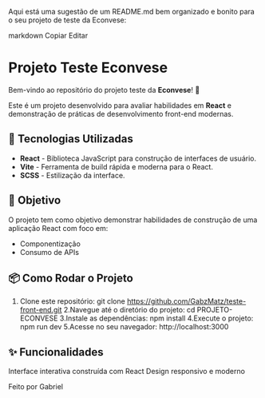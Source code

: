 
Aqui está uma sugestão de um README.md bem organizado e bonito para o seu projeto de teste da Econvese:

markdown
Copiar
Editar
# Projeto Teste Econvese

Bem-vindo ao repositório do projeto teste da **Econvese**! 🎉

Este é um projeto desenvolvido para avaliar habilidades em **React** e demonstração de práticas de desenvolvimento front-end modernas. 

## 🚀 Tecnologias Utilizadas

- **React** - Biblioteca JavaScript para construção de interfaces de usuário.
- **Vite** - Ferramenta de build rápida e moderna para o React.
- **SCSS** - Estilização da interface.

## 🧩 Objetivo

O projeto tem como objetivo demonstrar habilidades de construção de uma aplicação React com foco em:

- Componentização
- Consumo de APIs 
  
## 📦 Como Rodar o Projeto

1. Clone este repositório:
     git clone https://github.com/GabzMatz/teste-front-end.git
2.Navegue até o diretório do projeto:
  cd PROJETO-ECONVESE
3.Instale as dependências:
  npm install
4.Execute o projeto:
  npm run dev
5.Acesse no seu navegador:
  http://localhost:3000

## ✨ Funcionalidades
Interface interativa construída com React
Design responsivo e moderno

Feito por Gabriel
